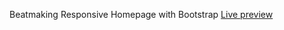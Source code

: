Beatmaking Responsive Homepage with Bootstrap
[Live preview](https://mariopicasso.github.io/homepage/)
